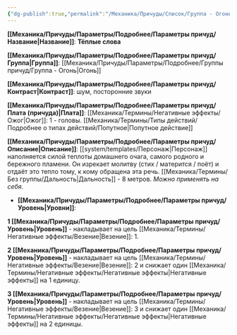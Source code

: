 ```yaml
---
{"dg-publish":true,"permalink":"/Механика/Причуды/Список/Группа - Огонь/Тёплые слова/","noteIcon":"","created":"2025-08-21T13:47:49.925+03:00","updated":"2025-09-04T18:06:24.098+03:00"}
---
```




**[[Механика/Причуды/Параметры/Подробнее/Параметры причуд/Название\|Название]]**: **Тёплые слова**

**[[Механика/Причуды/Параметры/Подробнее/Параметры причуд/Группа\|Группа]]**: [[Механика/Причуды/Параметры/Подробнее/Группы причуд/Группа - Огонь\|Огонь]] 

**[[Механика/Причуды/Параметры/Подробнее/Параметры причуд/Контраст\|Контраст]]**: шум, посторонние звуки

**[[Механика/Причуды/Параметры/Подробнее/Параметры причуд/Плата (причуда)\|Плата]]**: [[Механика/Термины/Негативные эффекты/Ожог\|Ожог]]: 1 - головы. [[Механика/Термины/Типы действий/Подробнее о типах действий/Попутное\|Попутное действие]]

**[[Механика/Причуды/Параметры/Подробнее/Параметры причуд/Описание\|Описание]]**: [[system/templates/Персонаж\|Персонаж]] наполняется силой теплоты домашнего очага, самого родного и бережного пламени. Он изрекает молитву (стих / матерится / поёт) и отдаёт это тепло тому, к кому обращена эта речь. [[Механика/Термины/Без группы/Дальность\|Дальность]] - 8 метров. *Можно применять на себя.*


- **[[Механика/Причуды/Параметры/Подробнее/Параметры причуд/Уровень\|Уровни]]**:

**1 [[Механика/Причуды/Параметры/Подробнее/Параметры причуд/Уровень\|Уровень]]** - накладывает на цель [[Механика/Термины/Негативные эффекты/Везение\|Везение]]: 1.

**2 [[Механика/Причуды/Параметры/Подробнее/Параметры причуд/Уровень\|Уровень]]** - накладывает на цель [[Механика/Термины/Негативные эффекты/Везение\|Везение]]: 2 и снижает один [[Механика/Термины/Негативные эффекты/Негативные эффекты\|Негативные эффекты]] на 1 единицу. 

**3 [[Механика/Причуды/Параметры/Подробнее/Параметры причуд/Уровень\|Уровень]]** - накладывает на цель [[Механика/Термины/Негативные эффекты/Везение\|Везение]]: 3 и снижает один [[Механика/Термины/Негативные эффекты/Негативные эффекты\|Негативные эффекты]] на 2 единицы. 